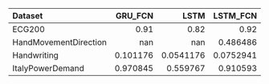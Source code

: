 | Dataset               |    GRU_FCN |        LSTM |   LSTM_FCN |
|:----------------------|-----------:|------------:|-----------:|
| ECG200                |   0.91     |   0.82      |  0.92      |
| HandMovementDirection | nan        | nan         |  0.486486  |
| Handwriting           |   0.101176 |   0.0541176 |  0.0752941 |
| ItalyPowerDemand      |   0.970845 |   0.559767  |  0.910593  |